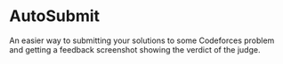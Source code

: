 # AutoSubmit
An easier way to submitting your solutions to some Codeforces problem and getting a feedback screenshot showing the verdict of the judge.

